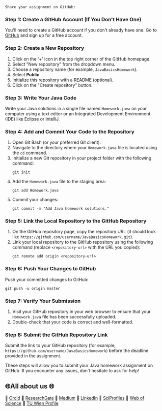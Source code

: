 `Share your assignment on GitHub:`

### Step 1: Create a GitHub Account (If You Don't Have One)

You'll need to create a GitHub account if you don't already have one. Go to [GitHub](https://github.com/) and sign up for a free account.

### Step 2: Create a New Repository

1. Click on the '+' icon in the top right corner of the GitHub homepage.
2. Select "New repository" from the dropdown menu.
3. Choose a repository name (for example, `JavaBasicsHomework`).
4. Select **Public**.
5. Initialize this repository with a README (optional).
6. Click on the "Create repository" button.

### Step 3: Write Your Java Code

Write your Java solutions in a single file named `Homework.java` on your computer using a text editor or an Integrated Development Environment (IDE) like Eclipse or IntelliJ.

### Step 4: Add and Commit Your Code to the Repository

1. Open Git Bash (or your preferred Git client).
2. Navigate to the directory where your `Homework.java` file is located using the `cd` command.
3. Initialize a new Git repository in your project folder with the following command:
   ```
   git init
   ```
4. Add the `Homework.java` file to the staging area:
   ```
   git add Homework.java
   ```
5. Commit your changes:
   ```
   git commit -m "Add Java homework solutions."
   ```

### Step 5: Link the Local Repository to the GitHub Repository

1. On the GitHub repository page, copy the repository URL (it should look like `https://github.com/username/JavaBasicsHomework.git`).
2. Link your local repository to the GitHub repository using the following command (replace `<repository-url>` with the URL you copied):
   ```
   git remote add origin <repository-url>
   ```

### Step 6: Push Your Changes to GitHub

Push your committed changes to GitHub:
   ```
   git push -u origin master
   ```

### Step 7: Verify Your Submission

1. Visit your GitHub repository in your web browser to ensure that your `Homework.java` file has been successfully uploaded.
2. Double-check that your code is correct and well-formatted.

### Step 8: Submit the GitHub Repository Link

Submit the link to your GitHub repository (for example, `https://github.com/username/JavaBasicsHomework`) before the deadline provided in the assignment.

These steps will allow you to submit your Java homework assignment on GitHub. If you encounter any issues, don't hesitate to ask for help!




## 🌐All about us 🌐

🔗 [Orcid](https://orcid.org/0000-0002-6439-8826)
🔗 [ResearchGate](https://www.researchgate.net/profile/Mehmet-Akif-Cifci)
🔗 [Medium](https://medium.com/@themanoftalent)
🔗 [LinkedIn](https://www.linkedin.com/in/themanoftalent/)
🔗 [SciProfiles](https://sciprofiles.com/profile/2455737)
🔗 [Web of Science](https://www.webofscience.com/wos/author/record/1793126)
🔗 [TU Wien Profile](https://www.dap.tuwien.ac.at/person/oid:25266453)
